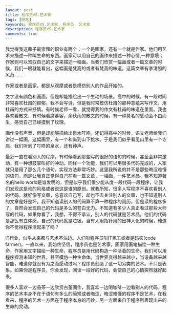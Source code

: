 ```yaml
---
layout: post
title: 程序员VS.艺术家
tags: [随笔]
keywords: 程序员VS.艺术家, 程序员, 艺术家
description: 程序员VS.艺术家
comments: true
---
```




我觉得我这辈子最崇拜的职业有两个：一个是画家，还有一个就是作家。他们用艺术来描述一种叫生命的东西。画家可以用自己的画作来描述一种心情,一种意境；作家则可以驾驭自己的文字来描述一幅画。当我们欣赏一幅画或者一篇文章的时候，我们一眼就能看出，这幅画是梵高的或者有梵高的味道，这篇文章有李清照的风范......

    

作家或者是画家，都是从观摩或者是模仿别人的作品开始的。


文字没有颜色和画面，但是却能描绘出一个生动的场景。高中的时候，有一段时间非常喜欢杜甫的抑郁，我不会写诗，但是我时常模仿杜甫的那种意蕴来写作文，用杜甫的方式来抒情。有时候老师一看，就觉得我的作文有杜甫的味道在里面。我也喜欢看散文，有时候看席慕容，余秋雨的散文的时候，有一种莫名的感动会不由而生，感觉自己已经摸到了纹理。

  


画作没有声音，但是却能够描绘出泉水叮咚。还记得高中的时候，语文老师给我们讲过一幅画，这幅画里，有一个和尚到山下挑水。于是我们似乎看见山里有一个寺庙，我们听到了叮咚的泉水，还有钟声。

 

最近一直在看别人的程序，有时候看到那些写的很好的语句的时候，甚至会非常激动，有一种想鼓掌叫好的冲动。同样一个功能，我们可以用很多代码完成的，人家就只是用了那么几个语句，实现方法非常巧妙。这里我所说的并不是那些晦涩难懂的语句，而是让我真正觉得自己在看一篇文章，一幅画，一件艺术品。我不知道著名的hello world是谁发明的，但是似乎我们很少能从度一段代码一段程序，让我们发现这是谁的风格或者说这是谁的原创。就我所知，很多人写程序不喜欢看别人的代码。就好像写文章，总喜欢自己写，却也不去关注别人的文章，也不知道别人的文章是好是坏。我不知道读别人的代码算不算一种程序的阅历，但是读的程序多了，自然会发现自己的代码是多么的苍白无力。不知道有多少人真正看过那些大师写的代码，如果你看了，我想，不得不承认，别人的代码就是艺术品，他们的代码是那么有立体感，自己的代码就是垃圾。当有人用指针用的出神入化的时候，难道你不觉得程序活起来了吗？

 
IT行业，似乎从来都与艺术不沾边。人们叫程序员叫IT民工或者是码农(code farmer)。一直以来，我始终坚信，程序员也是艺术家。画家用画笔描绘一种生命，作家用文字描绘一种生命，程序员是用代码构造一种活着的生命。我们可以用程序探测未知的世界，甚至模仿一种生命体。当世界变得越来越小，当设备越来越智能，难道你就没有为之而感动过吗？程序员创造了这一切另类的艺术。不只是表象。如果你是程序员，你会发现，阅读一段好的代码，会使自己的心情突然就好起来。

 

很多人喜欢一边品茶一边欣赏古董画作，我喜欢一边喝咖啡一边看别人的代码。程序的艺术本身不在于语句有多么的简短或者晦涩，晦涩难懂的程序不是艺术，在我看来，程序的艺术一方面在于程序本身的巧妙，另一方面来自于程序所表现出来的生命的灵动。